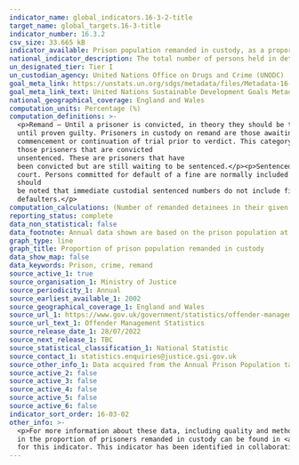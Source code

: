 ```yaml
---
indicator_name: global_indicators.16-3-2-title
target_name: global_targets.16-3-title
indicator_number: 16.3.2
csv_size: 33.665 kB
indicator_available: Prison population remanded in custody, as a proportion of overall prison population
national_indicator_description: The total number of persons held in detention who have not yet been sentenced, as a percentage of the total number of persons held in detention, on a specified date.
un_designated_tier: Tier I
un_custodian_agency: United Nations Office on Drugs and Crime (UNODC)
goal_meta_link: https://unstats.un.org/sdgs/metadata/files/Metadata-16-03-02.pdf
goal_meta_link_text: United Nations Sustainable Development Goals Metadata (PDF 209 KB)
national_geographical_coverage: England and Wales
computation_units: Percentage (%)
computation_definitions: >-
  <p>Remand – Until a prisoner is convicted, in theory they should be treated as innocent
  until proven guilty. Prisoners in custody on remand are those awaiting
  commencement or continuation of trial prior to verdict. This category also includes
  those prisoners that are convicted
  unsentenced. These are prisoners that have
  been convicted but are still waiting to be sentenced.</p><p>Sentenced – Those held in custody as a result of receiving a sentence in a criminal
  court. Persons committed for default of a fine are normally included in this group. It
  should
  be noted that immediate custodial sentenced numbers do not include fine
  defaulters.</p>
computation_calculations: (Number of remanded detainees in their given group / prison population in their given group) * 100
reporting_status: complete
data_non_statistical: false
data_footnote: Annual data shown are based on the prison population at 30 June of each year. Data prior to 2009 is available from the source but is not presented here due to a change in the data series.
graph_type: line
graph_title: Proportion of prison population remanded in custody
data_show_map: false
data_keywords: Prison, crime, remand
source_active_1: true
source_organisation_1: Ministry of Justice
source_periodicity_1: Annual
source_earliest_available_1: 2002
source_geographical_coverage_1: England and Wales
source_url_1: https://www.gov.uk/government/statistics/offender-management-statistics-quarterly-january-to-march-2022
source_url_text_1: Offender Management Statistics
source_release_date_1: 28/07/2022
source_next_release_1: TBC
source_statistical_classification_1: National Statistic
source_contact_1: statistics.enquiries@justice.gsi.gov.uk
source_other_info_1: Data acquired from the Annual Prison Population tables (A1.7 and A1.11).
source_active_2: false
source_active_3: false
source_active_4: false
source_active_5: false
source_active_6: false
indicator_sort_order: 16-03-02
other_info: >-
  <p>For more information about these data, including quality and methodology please see the <a href="https://www.gov.uk/government/statistics/offender-management-statistics-quarterly-january-to-march-2022">Guide to offender management statistics</a>. An explanation of the recent increase
  in the proportion of prisoners remanded in custody can be found in <a href="https://www.gov.uk/government/statistics/offender-management-statistics-quarterly-january-to-march-2022">Offender management statistics quarterly - January to March 2022.</a></p> Data follows the UN specification
  for this indicator. This indicator has been identified in collaboration with topic experts.
---
```

